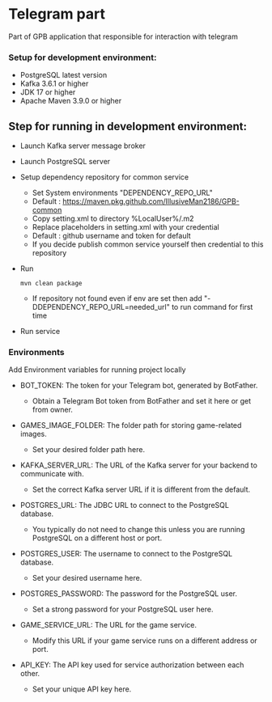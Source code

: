 # Telegram part

Part of GPB application that responsible for interaction with telegram

### Setup for development environment:

* PostgreSQL latest version
* Kafka 3.6.1 or higher
* JDK 17 or higher
* Apache Maven 3.9.0 or higher

## Step for running in development environment:

* Launch Kafka server message broker
* Launch PostgreSQL server
* Setup dependency repository for common service
    * Set System environments "DEPENDENCY_REPO_URL"
    * Default : https://maven.pkg.github.com/IllusiveMan2186/GPB-common
    * Copy setting.xml to directory %LocalUser%/.m2
    * Replace placeholders in setting.xml with your credential
    * Default : github username and token for default
    * If you decide publish common service yourself then credential to this repository
* Run

  ```
  mvn clean package
  ```
    * If repository not found even if env are set then add "-DDEPENDENCY_REPO_URL=needed_url" to run command for first
      time

* Run service

### Environments

Add Environment variables for running project locally

* BOT_TOKEN: The token for your Telegram bot, generated by BotFather.
    * Obtain a Telegram Bot token from BotFather and set it here or get from owner.


* GAMES_IMAGE_FOLDER: The folder path for storing game-related images.
    * Set your desired folder path here.


* KAFKA_SERVER_URL: The URL of the Kafka server for your backend to communicate with.
    * Set the correct Kafka server URL if it is different from the default.


* POSTGRES_URL: The JDBC URL to connect to the PostgreSQL database.
    * You typically do not need to change this unless you are running PostgreSQL on a different host or port.


* POSTGRES_USER: The username to connect to the PostgreSQL database.
    * Set your desired username here.


* POSTGRES_PASSWORD: The password for the PostgreSQL user.
    * Set a strong password for your PostgreSQL user here.


* GAME_SERVICE_URL: The URL for the game service.
    * Modify this URL if your game service runs on a different address or port.


* API_KEY: The API key used for service authorization between each other.
    * Set your unique API key here.